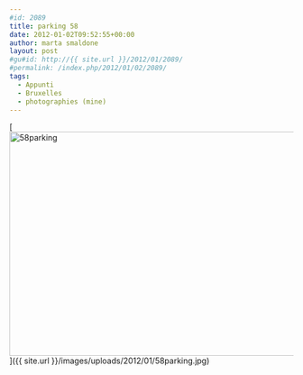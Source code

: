 ```yaml
---
#id: 2089
title: parking 58
date: 2012-01-02T09:52:55+00:00
author: marta smaldone
layout: post
#gu#id: http://{{ site.url }}/2012/01/2089/
#permalink: /index.php/2012/01/02/2089/
tags:
  - Appunti
  - Bruxelles
  - photographies (mine)
---
```

[<img class="aligncenter wp-image-3794 size-full" src="{{ site.url }}/images/uploads/2012/01/58parking.jpg" alt="58parking" width="600" height="398" srcset="{{ site.url }}/images/uploads/2012/01/58parking.jpg 600w, {{ site.url }}/images/uploads/2012/01/58parking-300x199.jpg 300w, {{ site.url }}/images/uploads/2012/01/58parking-330x220.jpg 330w" sizes="(max-width: 600px) 100vw, 600px" />]({{ site.url }}/images/uploads/2012/01/58parking.jpg)